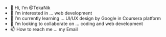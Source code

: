 - 👋 Hi, I’m @TekaNik
- 👀 I’m interested in ... web development
- 🌱 I’m currently learning ... UI/UX design by Google in Coursera platform
- 💞️ I’m looking to collaborate on ... coding and web development
- 📫 How to reach me ... my Email

<!---
TekaNik/TekaNik is a ✨ special ✨ repository because its `README.md` (this file) appears on your GitHub profile.
You can click the Preview link to take a look at your changes.
--->
